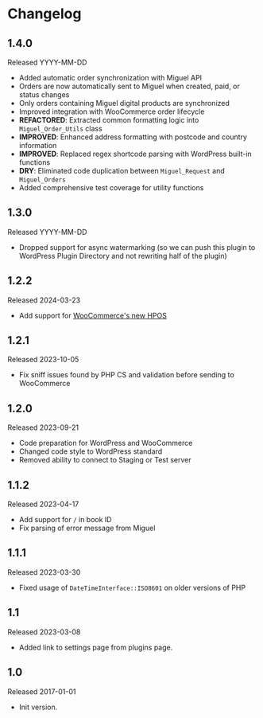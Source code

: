 # Changelog

## 1.4.0

Released YYYY-MM-DD

* Added automatic order synchronization with Miguel API
* Orders are now automatically sent to Miguel when created, paid, or status changes
* Only orders containing Miguel digital products are synchronized
* Improved integration with WooCommerce order lifecycle
* **REFACTORED**: Extracted common formatting logic into `Miguel_Order_Utils` class
* **IMPROVED**: Enhanced address formatting with postcode and country information
* **IMPROVED**: Replaced regex shortcode parsing with WordPress built-in functions
* **DRY**: Eliminated code duplication between `Miguel_Request` and `Miguel_Orders`
* Added comprehensive test coverage for utility functions

## 1.3.0

Released YYYY-MM-DD

* Dropped support for async watermarking (so we can push this plugin to WordPress Plugin Directory and not rewriting
half of the plugin)

## 1.2.2

Released 2024-03-23

* Add support for [WooCommerce's new HPOS](https://github.com/woocommerce/woocommerce/wiki/High-Performance-Order-Storage-Upgrade-Recipe-Book)

## 1.2.1

Released 2023-10-05

* Fix sniff issues found by PHP CS and validation before sending to WooCommerce

## 1.2.0

Released 2023-09-21

* Code preparation for WordPress and WooCommerce
* Changed code style to WordPress standard
* Removed ability to connect to Staging or Test server

## 1.1.2

Released 2023-04-17

* Add support for `/` in book ID
* Fix parsing of error message from Miguel

## 1.1.1

Released 2023-03-30

* Fixed usage of `DateTimeInterface::ISO8601` on older versions of PHP

## 1.1

Released 2023-03-08

* Added link to settings page from plugins page.

## 1.0

Released 2017-01-01

* Init version.
